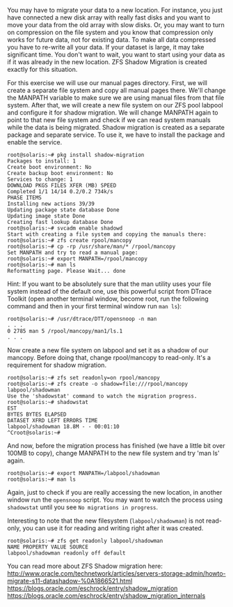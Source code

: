 You may have to migrate your data to a new location. For instance, you
just have connected a new disk array with really fast disks and you want
to move your data from the old array with slow disks. Or, you may want
to turn on compression on the file system and you know that compression
only works for future data, not for existing data. To make all data
compressed you have to re-write all your data. If your dataset is large,
it may take significant time. You don't want to wait, you want to start
using your data as if it was already in the new location. ZFS Shadow
Migration is created exactly for this situation.

For this exercise we will use our manual pages directory. First, we will
create a separate file system and copy all manual pages there. We'll
change the MANPATH variable to make sure we are using manual files from
that file system. After that, we will create a new file system on our
ZFS pool labpool and configure it for shadow migration. We will change
MANPATH again to point to that new file system and check if we can read
system manuals while the data is being migrated. Shadow migration is
created as a separate package and separate service. To use it, we have
to install the package and enable the service.

``` console
root@solaris:~# pkg install shadow-migration
Packages to install: 1
Create boot environment: No
Create backup boot environment: No
Services to change: 1
DOWNLOAD PKGS FILES XFER (MB) SPEED
Completed 1/1 14/14 0.2/0.2 734k/s
PHASE ITEMS
Installing new actions 39/39
Updating package state database Done
Updating image state Done
Creating fast lookup database Done
root@solaris:~# svcadm enable shadowd
Start with creating a file system and copying the manuals there:
root@solaris:~# zfs create rpool/mancopy
root@solaris:~# cp -rp /usr/share/man/* /rpool/mancopy
Set MANPATH and try to read a manual page:
root@solaris:~# export MANPATH=/rpool/mancopy
root@solaris:~# man ls
Reformatting page. Please Wait... done
```

Hint: If you want to be absolutely sure that the man utility uses your
file system instead of the default one, use this powerful script from
DTrace Toolkit (open another terminal window, become root, run the
following command and then in your first terminal window run `man ls`):

``` console
root@solaris:~# /usr/dtrace/DTT/opensnoop -n man
. . .
0 2785 man 5 /rpool/mancopy/man1/ls.1
. . .
```

Now create a new file system on labpool and set it as a shadow of our
mancopy. Before doing that, change rpool/mancopy to read-only. It's a
requirement for shadow migration.

``` console
root@solaris:~# zfs set readonly=on rpool/mancopy
root@solaris:~# zfs create -o shadow=file:///rpool/mancopy labpool/shadowman
Use the 'shadowstat' command to watch the migration progress.
root@solaris:~# shadowstat
EST
BYTES BYTES ELAPSED
DATASET XFRD LEFT ERRORS TIME
labpool/shadowman 18.8M - - 00:01:10
^Croot@solaris:~#
```

And now, before the migration process has finished (we have a little bit
over 100MB to copy), change MANPATH to the new file system and try 'man
ls' again.

``` console
root@solaris:~# export MANPATH=/labpool/shadowman
root@solaris:~# man ls
```

Again, just to check if you are really accessing the new location, in
another window run the `opensnoop` script. You may want to watch the
process using `shadowstat` until you see `No migrations in progress`.

Interesting to note that the new filesystem (`labpool/shadowman`) is not
read-only, you can use it for reading and writing right after it was
created.

``` console
root@solaris:~# zfs get readonly labpool/shadowman
NAME PROPERTY VALUE SOURCE
labpool/shadowman readonly off default
```

You can read more about ZFS Shadow migration here:
http://www.oracle.com/technetwork/articles/servers-storage-admin/howto-migrate-s11-datashadow-%0A1866521.html   
https://blogs.oracle.com/eschrock/entry/shadow_migration   
https://blogs.oracle.com/eschrock/entry/shadow_migration_internals   
